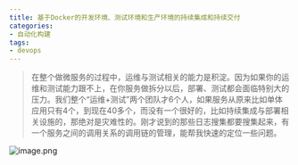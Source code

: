 ```yaml
---
title: 基于Docker的开发环境、测试环境和生产环境的持续集成和持续交付
categories: 
- 自动化构建
tags: 
- devops
---
```


> 在整个做微服务的过程中，运维与测试相关的能力是积淀。因为如果你的运维和测试能力跟不上，在你服务做拆分以后，部署、测试都会面临特别大的压力。我们整个“运维+测试”两个团队才6个人，如果服务从原来比如单体应用只有4个，到现在40多个，而没有一个很好的，比如持续集成与部署相关设施的，那绝对是灾难性的。刚才说到的那些日志搜集都要搜集起来，有一个服务之间的调用关系的调用链的管理，能帮我快速的定位一些问题。
<!-- more -->
![image.png](https://upload-images.jianshu.io/upload_images/5189695-6c33f5f5aa01f7c4.png?imageMogr2/auto-orient/strip%7CimageView2/2/w/1240)
